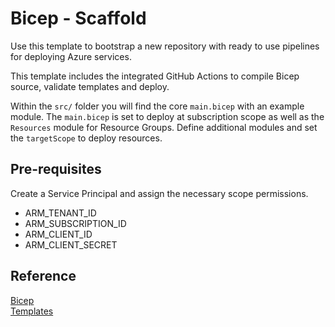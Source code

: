 # Bicep - Scaffold

Use this template to bootstrap a new repository with ready to use pipelines for deploying Azure services.

This template includes the integrated GitHub Actions to compile Bicep source, validate templates and deploy.

Within the `src/` folder you will find the core `main.bicep` with an example module. The `main.bicep` is set to deploy at subscription scope as well as the `Resources` module for Resource Groups. Define additional modules and set the `targetScope` to deploy resources.

## Pre-requisites

Create a Service Principal and assign the necessary scope permissions.

- ARM_TENANT_ID
- ARM_SUBSCRIPTION_ID
- ARM_CLIENT_ID
- ARM_CLIENT_SECRET

## Reference

[Bicep](https://github.com/Azure/bicep)  
[Templates](https://docs.microsoft.com/azure/templates/)
